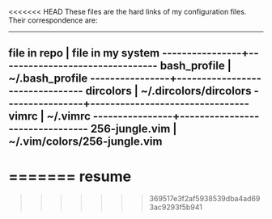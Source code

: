 <<<<<<< HEAD
These files are the hard links of my configuration files. Their correspondence are:

-------------------------------------------------
file in repo    | file in my system
----------------+--------------------------------
bash_profile    | ~/.bash_profile
----------------+--------------------------------
dircolors       | ~/.dircolors/dircolors
----------------+--------------------------------
vimrc           | ~/.vimrc
----------------+--------------------------------
256-jungle.vim  | ~/.vim/colors/256-jungle.vim
-------------------------------------------------
=======
resume
======
>>>>>>> 369517e3f2af5938539dba4ad693ac9293f5b941
